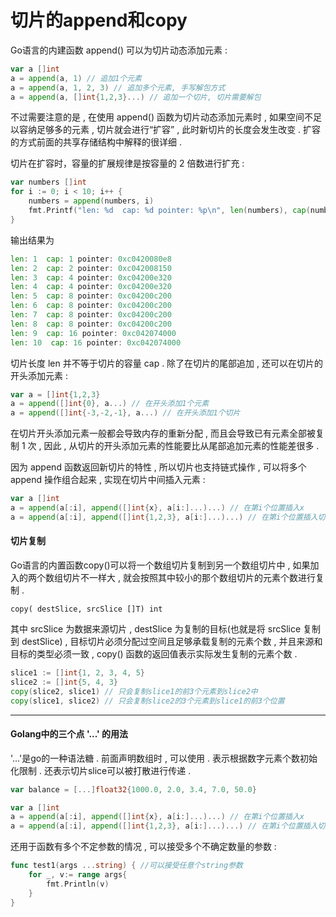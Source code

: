 # 切片的append和copy

Go语言的内建函数 append\(\) 可以为切片动态添加元素 :

```go
var a []int
a = append(a, 1) // 追加1个元素
a = append(a, 1, 2, 3) // 追加多个元素, 手写解包方式
a = append(a, []int{1,2,3}...) // 追加一个切片, 切片需要解包
```

不过需要注意的是 , 在使用 append\(\) 函数为切片动态添加元素时 , 如果空间不足以容纳足够多的元素 , 切片就会进行“扩容” , 此时新切片的长度会发生改变 . 扩容的方式前面的共享存储结构中解释的很详细 .

切片在扩容时，容量的扩展规律是按容量的 2 倍数进行扩充 :

```go
var numbers []int
for i := 0; i < 10; i++ {
    numbers = append(numbers, i)
    fmt.Printf("len: %d  cap: %d pointer: %p\n", len(numbers), cap(numbers), numbers)
}
```

输出结果为

```go
len: 1  cap: 1 pointer: 0xc0420080e8
len: 2  cap: 2 pointer: 0xc042008150
len: 3  cap: 4 pointer: 0xc04200e320
len: 4  cap: 4 pointer: 0xc04200e320
len: 5  cap: 8 pointer: 0xc04200c200
len: 6  cap: 8 pointer: 0xc04200c200
len: 7  cap: 8 pointer: 0xc04200c200
len: 8  cap: 8 pointer: 0xc04200c200
len: 9  cap: 16 pointer: 0xc042074000
len: 10  cap: 16 pointer: 0xc042074000
```

切片长度 len 并不等于切片的容量 cap . 除了在切片的尾部追加 , 还可以在切片的开头添加元素 :

```go
var a = []int{1,2,3}
a = append([]int{0}, a...) // 在开头添加1个元素
a = append([]int{-3,-2,-1}, a...) // 在开头添加1个切片
```

在切片开头添加元素一般都会导致内存的重新分配 , 而且会导致已有元素全部被复制 1 次 , 因此 , 从切片的开头添加元素的性能要比从尾部追加元素的性能差很多 .

因为 append 函数返回新切片的特性 , 所以切片也支持链式操作 , 可以将多个 append 操作组合起来 , 实现在切片中间插入元素 :

```go
var a []int
a = append(a[:i], append([]int{x}, a[i:]...)...) // 在第i个位置插入x
a = append(a[:i], append([]int{1,2,3}, a[i:]...)...) // 在第i个位置插入切片
```

#### 切片复制

Go语言的内置函数copy\(\)可以将一个数组切片复制到另一个数组切片中 , 如果加入的两个数组切片不一样大 , 就会按照其中较小的那个数组切片的元素个数进行复制 . 

```
copy( destSlice, srcSlice []T) int
```

其中 srcSlice 为数据来源切片 , destSlice 为复制的目标\(也就是将 srcSlice 复制到 destSlice\) , 目标切片必须分配过空间且足够承载复制的元素个数 , 并且来源和目标的类型必须一致 , copy\(\) 函数的返回值表示实际发生复制的元素个数 . 

```go
slice1 := []int{1, 2, 3, 4, 5}
slice2 := []int{5, 4, 3}
copy(slice2, slice1) // 只会复制slice1的前3个元素到slice2中
copy(slice1, slice2) // 只会复制slice2的3个元素到slice1的前3个位置
```

---

#### Golang中的三个点 '...' 的用法

'...'是go的一种语法糖 . 前面声明数组时 , 可以使用 . 表示根据数字元素个数初始化限制 . 还表示切片slice可以被打散进行传递 .

```go
var balance = [...]float32{1000.0, 2.0, 3.4, 7.0, 50.0}
```

```go
var a []int
a = append(a[:i], append([]int{x}, a[i:]...)...) // 在第i个位置插入x
a = append(a[:i], append([]int{1,2,3}, a[i:]...)...) // 在第i个位置插入切片
```

还用于函数有多个不定参数的情况 , 可以接受多个不确定数量的参数 :

```go
func test1(args ...string) { //可以接受任意个string参数
    for _, v:= range args{
        fmt.Println(v)
    }
}
```



